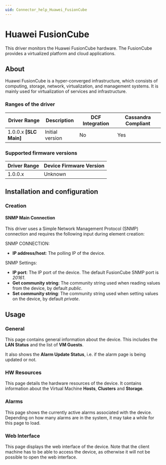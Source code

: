 ```yaml
---
uid: Connector_help_Huawei_FusionCube
---
```


# Huawei FusionCube

This driver monitors the Huawei FusionCube hardware. The FusionCube provides a virtualized platform and cloud applications.

## About

Huawei FusionCube is a hyper-converged infrastructure, which consists of computing, storage, network, virtualization, and management systems. It is mainly used for virtualization of services and infrastructure.

### Ranges of the driver

| **Driver Range**         | **Description** | **DCF Integration** | **Cassandra Compliant** |
|--------------------------|-----------------|---------------------|-------------------------|
| 1.0.0.x **\[SLC Main\]** | Initial version | No                  | Yes                     |

### Supported firmware versions

| **Driver Range** | **Device Firmware Version** |
|------------------|-----------------------------|
| 1.0.0.x          | Unknown                     |

## Installation and configuration

### Creation

#### SNMP Main Connection

This driver uses a Simple Network Management Protocol (SNMP) connection and requires the following input during element creation:

SNMP CONNECTION:

- **IP address/host**: The polling IP of the device.

SNMP Settings:

- **IP port**: The IP port of the device. The default FusionCube SNMP port is *20161*.
- **Get community string**: The community string used when reading values from the device, by default *public*.
- **Set community string**: The community string used when setting values on the device, by default *private*.

## Usage

### General

This page contains general information about the device. This includes the **LAN Status** and the list of **VM Guests**.

It also shows the **Alarm Update Status**, i.e. if the alarm page is being updated or not.

### HW Resources

This page details the hardware resources of the device. It contains information about the Virtual Machine **Hosts**, **Clusters** and **Storage**.

### Alarms

This page shows the currently active alarms associated with the device. Depending on how many alarms are in the system, it may take a while for this page to load.

### Web Interface

This page displays the web interface of the device. Note that the client machine has to be able to access the device, as otherwise it will not be possible to open the web interface.
